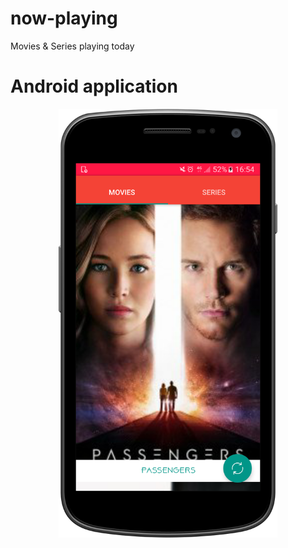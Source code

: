 # now-playing
Movies &amp; Series playing today

# Android application

<p align="center">
  <img src="screenshot.png" width="350"/>
</p>

